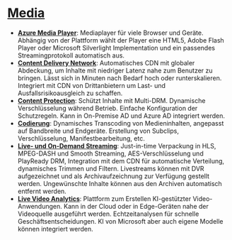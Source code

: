 # [Media]

* **[Azure Media Player]**: Mediaplayer für viele Browser und Geräte. Abhängig
    von der Plattform wählt der Player eine HTML5, Adobe Flash Player oder
    Microsoft Silverlight Implementation und ein passendes Streamingprotokoll
    automatisch aus.
* **[Content Delivery Network]**: Automatisches CDN mit globaler Abdeckung, um
    Inhalte mit niedriger Latenz nahe zum Benutzer zu bringen. Lässt sich in
    Minuten nach Bedarf hoch oder runterskalieren. Integriert mit CDN von
    Drittanbietern um Last- und Ausfallsrisikoausgleich zu schaffen.
* **[Content Protection]**: Schützt Inhalte mit Multi-DRM. Dynamische
    Verschlüsselung während Betrieb. Einfache Konfiguration der Schutzregeln.
    Kann in On-Premise AD und Azure AD integriert werden.
* **[Codierung]**: Dynamisches Transcoding von Medieninhalten, angepasst auf
    Bandbreite und Endgeräte. Erstellung von Subclips, Verschlüsselung,
    Manifestbearbeitung, etc.
* **[Live- und On-Demand Streaming]**: Just-in-time Verpackung in HLS,
    MPEG-DASH und Smooth Streaming, AES-Verschlüsselung und PlayReady DRM,
    Integration mit dem CDN für automatische Verteilung, dynamisches Trimmen
    und Filtern. Livestreams können mit DVR aufgezeichnet und als
    Archivaufzeichnung zur Verfügung gestellt werden. Ungewünschte Inhalte
    können aus den Archiven automatisch entfernt werden.
* **[Live Video Analytics]**: Plattform zum
    Erstellen KI-gestützter Video-Anwendungen. Kann in der Cloud oder in
    Edge-Geräten nahe der Videoquelle ausgeführt werden. Echtzeitanalysen für
    schnelle Geschäftsentscheidungen. KI von Microsoft aber auch eigene
    Modelle können integriert werden.

[Media]: https://azure.microsoft.com/de-de/services/#media
[Azure Media Player]: https://azure.microsoft.com/de-de/services/media-services/media-player/
[Content Delivery Network]: https://azure.microsoft.com/de-de/services/cdn/
[Content Protection]: https://azure.microsoft.com/de-de/services/media-services/content-protection/
[Codierung]: https://azure.microsoft.com/de-de/services/media-services/encoding/
[Live- und On-Demand Streaming]: https://azure.microsoft.com/de-de/services/media-services/live-on-demand/
[Live Video Analytics]: https://azure.microsoft.com/de-de/services/media-services/live-video-analytics/
